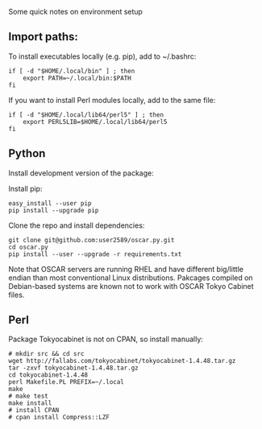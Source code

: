 
Some quick notes on environment setup

## Import paths:

To install executables locally (e.g. pip), add to ~/.bashrc:

    if [ -d "$HOME/.local/bin" ] ; then
        export PATH=~/.local/bin:$PATH
    fi

If you want to install Perl modules locally, add to the same file:

    if [ -d "$HOME/.local/lib64/perl5" ] ; then
        export PERL5LIB=$HOME/.local/lib64/perl5
    fi


## Python

Install development version of the package:

Install pip:

    easy_install --user pip
    pip install --upgrade pip

Clone the repo and install dependencies:

    git clone git@github.com:user2589/oscar.py.git
    cd oscar.py
    pip install --user --upgrade -r requirements.txt

Note that OSCAR servers are running RHEL and have different big/little endian than
most conventional Linux distributions.
Pakcages compiled on Debian-based systems are known not to work with OSCAR
Tokyo Cabinet files.

## Perl

Package Tokyocabinet is not on CPAN, so install manually:

    # mkdir src && cd src
    wget http://fallabs.com/tokyocabinet/tokyocabinet-1.4.48.tar.gz
    tar -zxvf tokyocabinet-1.4.48.tar.gz
    cd tokyocabinet-1.4.48
    perl Makefile.PL PREFIX=~/.local
    make
    # make test
    make install
    # install CPAN
    # cpan install Compress::LZF
